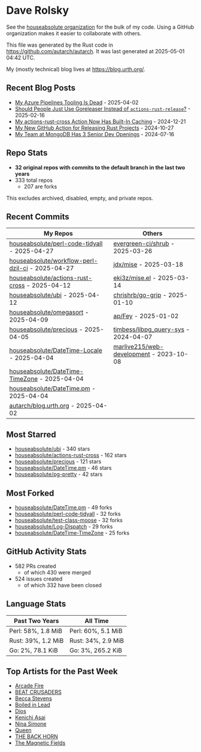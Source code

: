 
# Dave Rolsky

See the [houseabsolute organization](https://github.com/houseabsolute) for the
bulk of my code. Using a GitHub organization makes it easier to collaborate
with others.

This file was generated by the Rust code in
https://github.com/autarch/autarch. It was last generated at 2025-05-01 04:42 UTC.

My (mostly technical) blog lives at https://blog.urth.org/.

## Recent Blog Posts

- [My Azure Pipelines Tooling Is Dead](https://blog.urth.org/2025/04/02/my-azure-pipelines-tooling-is-dead/) - 2025-04-02
- [Should People Just Use Goreleaser Instead of `actions-rust-release`?](https://blog.urth.org/2025/02/16/should-people-just-use-goreleaser-instead-of-actions-rust-release/) - 2025-02-16
- [My actions-rust-cross Action Now Has Built-In Caching](https://blog.urth.org/2024/12/21/my-actions-rust-cross-action-now-has-built-in-caching/) - 2024-12-21
- [My New GitHub Action for Releasing Rust Projects](https://blog.urth.org/2024/10/27/my-new-github-action-for-releasing-rust-projects/) - 2024-10-27
- [My Team at MongoDB Has 3 Senior Dev Openings](https://blog.urth.org/2024/07/16/my-team-at-mongodb-has-3-senior-dev-openings/) - 2024-07-16


## Repo Stats
- **32 original repos with commits to the default branch in the last two years**
- 333 total repos
  - 207 are forks

This excludes archived, disabled, empty, and private repos.

## Recent Commits
| My Repos | Others |
|----------|--------|
| [houseabsolute/perl-code-tidyall](https://github.com/houseabsolute/perl-code-tidyall) - 2025-04-27              | [evergreen-ci/shrub](https://github.com/evergreen-ci/shrub) - 2025-03-26                |
| [houseabsolute/workflow-perl-dzil-ci](https://github.com/houseabsolute/workflow-perl-dzil-ci) - 2025-04-27              | [jdx/mise](https://github.com/jdx/mise) - 2025-03-18                |
| [houseabsolute/actions-rust-cross](https://github.com/houseabsolute/actions-rust-cross) - 2025-04-12              | [eki3z/mise.el](https://github.com/eki3z/mise.el) - 2025-03-14                |
| [houseabsolute/ubi](https://github.com/houseabsolute/ubi) - 2025-04-12              | [chrishrb/go-grip](https://github.com/chrishrb/go-grip) - 2025-01-10                |
| [houseabsolute/omegasort](https://github.com/houseabsolute/omegasort) - 2025-04-09              | [ap/Fey](https://github.com/ap/Fey) - 2025-01-02                |
| [houseabsolute/precious](https://github.com/houseabsolute/precious) - 2025-04-05              | [timbess/libpg_query-sys](https://github.com/timbess/libpg_query-sys) - 2024-04-07                |
| [houseabsolute/DateTime-Locale](https://github.com/houseabsolute/DateTime-Locale) - 2025-04-04              | [marlive215/web-development](https://github.com/marlive215/web-development) - 2023-10-08                |
| [houseabsolute/DateTime-TimeZone](https://github.com/houseabsolute/DateTime-TimeZone) - 2025-04-04              |                 |
| [houseabsolute/DateTime.pm](https://github.com/houseabsolute/DateTime.pm) - 2025-04-04              |                 |
| [autarch/blog.urth.org](https://github.com/autarch/blog.urth.org) - 2025-04-02              |                 |


## Most Starred
- [houseabsolute/ubi](https://github.com/houseabsolute/ubi) - 340 stars
- [houseabsolute/actions-rust-cross](https://github.com/houseabsolute/actions-rust-cross) - 162 stars
- [houseabsolute/precious](https://github.com/houseabsolute/precious) - 121 stars
- [houseabsolute/DateTime.pm](https://github.com/houseabsolute/DateTime.pm) - 46 stars
- [houseabsolute/pg-pretty](https://github.com/houseabsolute/pg-pretty) - 42 stars


## Most Forked
- [houseabsolute/DateTime.pm](https://github.com/houseabsolute/DateTime.pm) - 49 forks
- [houseabsolute/perl-code-tidyall](https://github.com/houseabsolute/perl-code-tidyall) - 32 forks
- [houseabsolute/test-class-moose](https://github.com/houseabsolute/test-class-moose) - 32 forks
- [houseabsolute/Log-Dispatch](https://github.com/houseabsolute/Log-Dispatch) - 29 forks
- [houseabsolute/DateTime-TimeZone](https://github.com/houseabsolute/DateTime-TimeZone) - 25 forks


## GitHub Activity Stats
- 582 PRs created
  - of which 430 were merged
- 524 issues created
  - of which 332 have been closed

## Language Stats
| Past Two Years        | All Time                |
|-----------------------|-------------------------|
| Perl: 58%, 1.8 MiB              | Perl: 60%, 5.1 MiB                |
| Rust: 39%, 1.2 MiB              | Rust: 34%, 2.9 MiB                |
| Go: 2%, 78.1 KiB              | Go: 3%, 265.2 KiB                |


## Top Artists for the Past Week
* [Arcade Fire](https://musicbrainz.org/artist/52074ba6-e495-4ef3-9bb4-0703888a9f68)
* [BEAT CRUSADERS](https://musicbrainz.org/artist/e8575463-1ef4-4fc7-8d63-b8b12fe3c13b)
* [Becca Stevens](https://musicbrainz.org/artist/7bbd3cf6-5885-40c7-a3d0-f47d10ef2f4c)
* [Boiled in Lead](https://musicbrainz.org/artist/a22d7273-a0ec-4d1d-946b-6deede29886d)
* [Dios](https://musicbrainz.org/artist/6c124483-eea9-44ed-bb64-f516d4cf4e1e)
* [Kenichi Asai](https://musicbrainz.org/artist/72a9306d-b95b-41b7-9d04-d25768f15290)
* [Nina Simone](https://musicbrainz.org/artist/2944824d-4c26-476f-a981-be849081942f)
* [Queen](https://musicbrainz.org/artist/0383dadf-2a4e-4d10-a46a-e9e041da8eb3)
* [THE BACK HORN](https://musicbrainz.org/artist/05f4fbf4-d01f-4dac-bd66-9613e4db8044)
* [The Magnetic Fields](https://musicbrainz.org/artist/3ff72a59-f39d-411d-9f93-2d4a86413013)

